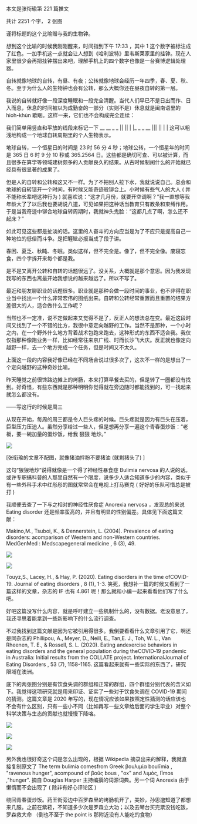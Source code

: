 本文是张衔瑜第 221 篇推文

共计 2251 个字， 2 张图

谨将标题的这个比喻赠与我的生物钟。

想到这个比喻的时候我刚刚醒来，时间指到下午 17:33 ，其中 1 这个数字被标注成了红色。一加手机这一点就会让人想到《哈利波特》里韦斯莱家里的挂钟。现在人家里很少会再把挂钟摆出来吧，理解手机上的四个数字也像是一台赛博逻辑处理器。

自转就像地球的自转，有昼、有夜；公转就像地球会经历一年四季，春、夏、秋、冬。至于为什么人的生物钟也会有公转，那么大概你还在昼夜自转的第一层。

我说的自转就好像一段深度睡眠和一段完全清醒。当代人们早已不是日出而作、日入而息，休息的时间被以为成勤奋的一部分（实则不是）休息就是闽南语里的 hioh-khùn 歇睏。这样一来，它们也不会构成完全连续：

我们简单用竖直和平放的线段来标记一下 __ __ _ _ || || | |_ _ _ __ ||| || | | 这可以粗浅地构成一个地球自转周期里的个人生物表示。

地球自转，一个恒星日的时间是 23 时 56 分 4 秒；地球公转，一个恒星年的时间是 365 日 6 时 9 分 10 秒或 365.2564 日。这些都是确切可查、可以被计算，而且很多在算学等领域建树颇多的人贡献良久的结果。从古时候制闰什么的开始就已经具有很显著的成果了。

但是人的自转和公转和这又不一样。为了不把别人拉下水，我就说说自己。总会和地球的自转错开一个时间，有时候又能奇迹般铆合上。小时候有些气人的大人 ( 并不能称长辈吧这种行为 ) 就喜欢说：“这才几月份，就要开空调啊？”我一直想等我年龄大了了以后我也要胡说八道，可见如果把这种话当教育只有教条和束缚作用。于是当我奇迹中铆合地球自转周期时，我就神头鬼脸：“这都几点了啊，怎么还不起床？”

如此可见这些都是扯淡的话。这里的人奋斗的方向应当是为了不应只是提高自己一种地位的低俗而斗争。是把睚眦必报当成了段子讲。

春困、夏乏、秋盹、冬眠。类似这样，但不完全是。像了，但不完全像。废寝忘食，四个字拆开来每个都是我。

是不是又离开公转和自转的话题很远了。没关系，大概就是那个意思。因为我发现我写的东西也离最开始我想说的越来越远了。所以不写了。

最近和朋友聊职业的话题很多。职业就是那种会做一段时间的事业，也不非得在职业当中找出一个什么非常宏伟的图纸出来。自转和公转经常重置而且重置的结果方差很大的人，适合做什么工作呢？

当然也不一定准，说不定做起来又觉得不是了，反正人的想法总在变。最近这段时间又找到了一个不错的比方，我很中意定向越野的工作。当然不是那种，一个小时之内，在一个野外什么地方背着战术包跑来跑去，这种形式的东西不适合我。我仅仅指那种像跑业务一样，比如经常往来京广线、时而长沙飞大庆。反正就也像定向越野一样，去一个地方完成一个任务，但是时间又不太久。

上面这一段的内容我好像已经在不同场合说过很多次了，这次不一样的是想出了一个定向越野的这种奇妙比喻。

昨天睡觉之前很馋路边摊上的烤肠，本来打算早餐去买的，但是转了一圈都没有找到。好奇怪，有些东西就是那种明明你觉得就在旁边随时都能找到的，可一找起来就怎么都没有。

——写这行的时候是周三

从现在开始，每周的周三都是令人巨头疼的时候。巨头疼就是因为有巨头在压着，巨型压力压迫人。虽然分享给过一些人，但是想再分享一遍这个青春蛋炒饭：“老板，要一碗加量的蛋炒饭，给我 狠狠 地炒。”

![](./images/img_001.jpeg)

[张衔瑜的文章不配图，就像猪油拌粉不要猪油 (就剩猪头了) ]

这句“狠狠地炒”说得就像是一个得了神经性暴食症 Bulimia nervosa 的人说的话。或许专职搞科普的人那里自然有一个限度，说多少人适合知道多少的内容，类似于有一些外科手术中红彤彤的图就常常会在电视上打马赛克 ( 好好的乐队可惜总是被打 )

我顺便去查了一下与之相对的神经性厌食症 Anorexia nervosa ，发现总的来说 Eating disorder 还是频率蛮高的，并且有明显的性别偏差。具体见下面这篇文献：

Makino,M., Tsuboi, K., & Dennerstein, L. (2004). Prevalence of eating disorders: acomparison of Western and non-Western countries. MedGenMed : Medscapegeneral medicine , 6 (3), 49.

![](./images/img_002.png)

![](./images/img_003.png)

Touyz,S., Lacey, H., & Hay, P. (2020). Eating disorders in the time ofCOVID-19. Journal of eating disorders , 8 (1), 1-3. 笑死，我想补一篇的时候又看到了一篇这样的文章，杂志的 IF 也有 4.861 呢！那么就和小编一起来看看他们写了什么吧。

好吧这篇没写什么内容，就是呼吁建立一些机制什么的，没有数据。老没意思了，我还寻思着能拿到一些新影响下的什么流行调查。

不过我找到这篇文献是因为它被引用得很多。我倒要看看什么文章引用了它，啊还是同杂志的 Phillipou, A., Meyer, D., Neill, E., Tan,E. J., Toh, W. L., Van Rheenen, T. E., & Rossell, S. L. (2020). Eating andexercise behaviors in eating disorders and the general population during theCOVID‐19 pandemic in Australia: Initial results from the COLLATE project. InternationalJournal of Eating Disorders , 53 (7), 1158-1165. 这篇看起来就有一些实际的东西了，研究限域在澳洲。

底下的两张图分别是有饮食失调的群组和正常的群组，四个群组分别代表的含义如下。我觉得这项研究就是用来印证、证实了一些对于饮食失调在 COVID-19 期间的猜测。这篇文章是 2020 年写的，现在情况应该如果按照定性猜测的话应该也不会有什么区别，只有一些小不同（比如再写一些文章给后面的学生毕业）对整个科学决策与生态的贡献也就慢慢下降咯。

![](./images/img_004.png)

![](./images/img_005.png)

![](./images/img_006.png)

另外我也很好奇这个词是怎么出现的，根据 Wikipedia 摘录出来的解释，我就直接复制原文了 The term bulimia comesfrom Greek βουλιμία boulīmia , "ravenous hunger", acompound of βοῦς bous , "ox" and λιμός, līmos ,"hunger". 摘自 Douglas Harper 主持编撰的词源词典。另一个词 Anorexia 由于懒惰而不会出现了 ( 除非有好心评论区 )

绕回青春蛋炒饭。药王街旁边中百罗森里的烤肠机开了，美妙，孙思邈知道了都想来几服。之前在紫菘，不知道多少次是罗森立大功；以及去琴台买完票没钱吃饭，罗森救大命 （倒也不至于 the point is 那附近没有人能吃的食物）

